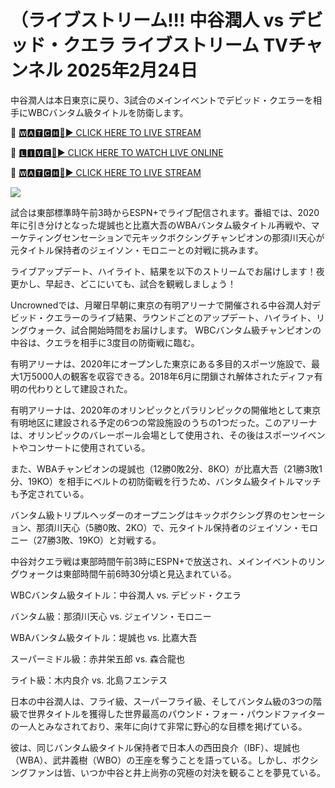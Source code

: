 # （ライブストリーム!!! 中谷潤人 vs デビッド・クエラ ライブストリーム TVチャンネル 2025年2月24日
中谷潤人は本日東京に戻り、3試合のメインイベントでデビッド・クエラーを相手にWBCバンタム級タイトルを防衛します。

🔴 [🆆🅰🆃🅲🅷🔴▶️ CLICK HERE TO LIVE STREAM](https://boie-war-nai-keo.blogspot.com/)

🔴 [🅻🅸🆅🅴🔴▶️ CLICK HERE TO WATCH LIVE ONLINE](https://boie-war-nai-keo.blogspot.com/)

🔴 [🆆🅰🆃🅲🅷🔴▶️ CLICK HERE TO LIVE STREAM](https://boie-war-nai-keo.blogspot.com/)

<a href="https://boie-war-nai-keo.blogspot.com/"><img src="https://camo.githubusercontent.com/fba2f80cc16cb7cee92a7b75e9351357b2414df93a82e6b963b2992db1bc504d/68747470733a2f2f65743240736c616d2e6e65742f77702d636f6e74656e742f75706c6f6164732f324031392f31312f4372696348442d4c6976652d437269636b65742d53747265616d696e672d2545322538302539332d57617463682d4c6976652d437269636b65742d4f6e6c696e652d546f6461792e706e67"></a>

試合は東部標準時午前3時からESPN+でライブ配信されます。番組では、2020年に引き分けとなった堤誠也と比嘉大吾のWBAバンタム級タイトル再戦や、マーケティングセンセーションで元キックボクシングチャンピオンの那須川天心が元タイトル保持者のジェイソン・モロニーとの対戦に挑みます。

ライブアップデート、ハイライト、結果を以下のストリームでお届けします！夜更かし、早起き、どこにいても、試合を観戦しましょう！

Uncrownedでは、月曜日早朝に東京の有明アリーナで開催される中谷潤人対デビッド・クエラーのライブ結果、ラウンドごとのアップデート、ハイライト、リングウォーク、試合開始時間をお届けします。 WBCバンタム級チャンピオンの中谷は、クエラを相手に3度目の防衛戦に臨む。

有明アリーナは、2020年にオープンした東京にある多目的スポーツ施設で、最大1万5000人の観客を収容できる。2018年6月に閉鎖され解体されたディファ有明の代わりとして建設された。

有明アリーナは、2020年のオリンピックとパラリンピックの開催地として東京有明地区に建設される予定の6つの常設施設のうちの1つだった。このアリーナは、オリンピックのバレーボール会場として使用され、その後はスポーツイベントやコンサートに使用されている。

また、WBAチャンピオンの堤誠也（12勝0敗2分、8KO）が比嘉大吾（21勝3敗1分、19KO）を相手にベルトの初防衛戦を行うため、バンタム級タイトルマッチも予定されている。

バンタム級トリプルヘッダーのオープニングはキックボクシング界のセンセーション、那須川天心（5勝0敗、2KO）で、元タイトル保持者のジェイソン・モロニー（27勝3敗、19KO）と対戦する。

中谷対クエラ戦は東部時間午前3時にESPN+で放送され、メインイベントのリングウォークは東部時間午前6時30分頃と見込まれている。

WBCバンタム級タイトル：中谷潤人 vs. デビッド・クエラ

バンタム級：那須川天心 vs. ジェイソン・モロニー

WBAバンタム級タイトル：堤誠也 vs. 比嘉大吾

スーパーミドル級：赤井栄五郎 vs. 森合龍也

ライト級：木内良介 vs. 北島フエンテス

日本の中谷潤人は、フライ級、スーパーフライ級、そしてバンタム級の3つの階級で世界タイトルを獲得した世界最高のパウンド・フォー・パウンドファイターの一人とみなされており、来年に向けて非常に野心的な目標を掲げている。

彼は、同じバンタム級タイトル保持者で日本人の西田良介（IBF）、堤誠也（WBA）、武井義樹（WBO）の王座を奪うことを語っている。しかし、ボクシングファンは皆、いつか中谷と井上尚弥の究極の対決を観ることを夢見ている。
